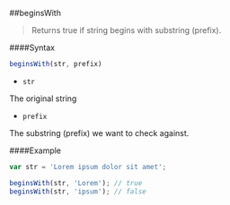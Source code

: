 ##beginsWith
>Returns true if string begins with substring (prefix).

####Syntax
```js
beginsWith(str, prefix)
```

- <code>str</code>

The original string

- <code>prefix</code>

The substring (prefix) we want to check against.

####Example
```js
var str = 'Lorem ipsum dolor sit amet';

beginsWith(str, 'Lorem'); // true
beginsWith(str, 'ipsum'); // false
```